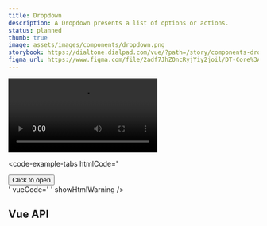 ```yaml
---
title: Dropdown
description: A Dropdown presents a list of options or actions.
status: planned
thumb: true
image: assets/images/components/dropdown.png
storybook: https://dialtone.dialpad.com/vue/?path=/story/components-dropdown--default
figma_url: https://www.figma.com/file/2adf7JhZOncRyjYiy2joil/DT-Core%3A-Components-7?node-id=10732%3A69099
---
```


<code-well-header bgclass="d-bgc-neutral-white">
  <video class="d-w60p" src="/assets/images/components/preview--dropdown.mp4" autoplay loop></video>
</code-well-header>

<code-example-tabs
htmlCode='
<div>
  <div class="d-popover">
    <div id="DtPopover__anchor2">
      <button class="base-button__button d-btn d-btn--primary">
        <span class="d-btn__label base-button__label"> Click to open </span>
      </button>
    </div>
  </div>
</div>
'
vueCode='
<dt-dropdown>
  <template #anchor>
    <dt-button>
      Click to open
    </dt-button>
  </template>
  <template #list>
    <dt-list-item>
      Menu item 1
    </dt-list-item>
    <dt-list-item>
      Menu item 2
    </dt-list-item>
  </template>
</dt-dropdown>
'
showHtmlWarning />

## Vue API

<component-vue-api component-name="dropdown" />
